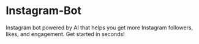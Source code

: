 # Instagram-Bot
Instagram bot powered by AI that helps you get more Instagram followers, likes, and engagement. Get started in seconds!
